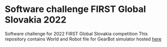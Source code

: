 # Software challenge FIRST Global Slovakia 2022
Software challenge for 2022 FIRST Global Slovakia competition
This repository contains World and Robot file for GearBot simulator hosted [here](https://fg2022.camajko.sk/)
